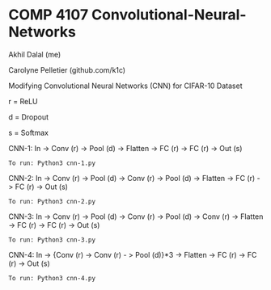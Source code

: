 # COMP 4107 Convolutional-Neural-Networks

Akhil Dalal (me)

Carolyne Pelletier (github.com/k1c)


Modifying Convolutional Neural Networks (CNN) for CIFAR-10 Dataset

r = ReLU

d = Dropout

s = Softmax

CNN-1: In -> Conv (r) -> Pool (d) -> Flatten -> FC (r) -> FC (r) -> Out (s)

	To run: Python3 cnn-1.py
  
CNN-2: In -> Conv (r) -> Pool (d) -> Conv (r) -> Pool (d) -> Flatten -> FC (r) -> FC (r) -> Out (s)

	To run: Python3 cnn-2.py
  
CNN-3: In -> Conv (r) -> Pool (d) -> Conv (r) -> Pool (d) -> Conv (r) -> Flatten -> FC (r) -> FC (r) -> Out (s)

	To run: Python3 cnn-3.py
  
CNN-4: In -> {Conv (r) -> Conv (r) - > Pool (d)}*3 -> Flatten -> FC (r) -> FC (r) -> Out (s)

	To run: Python3 cnn-4.py
  

